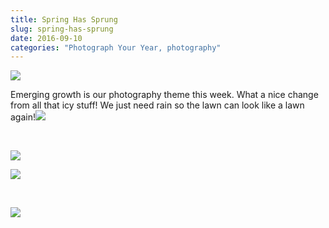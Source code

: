 ```yaml
---
title: Spring Has Sprung
slug: spring-has-sprung
date: 2016-09-10
categories: "Photograph Your Year, photography"
---
```


<p><img src="https://res.cloudinary.com/dy6grlu8z/image/upload/v1558841794/wdegv8fce5riluwfplld.jpg"/></p>
<p>Emerging growth is our photography theme this week. What a nice change from all that icy stuff! We just need rain so the lawn can look like a lawn again!<img src="https://res.cloudinary.com/dy6grlu8z/image/upload/v1558841795/xazhx1wlkx8z7yjcav72.jpg"/></p>
<p> </p>
<p><img src="https://res.cloudinary.com/dy6grlu8z/image/upload/v1558841797/miueiphpihia982wrfe1.jpg"/></p>
<p><img src="https://res.cloudinary.com/dy6grlu8z/image/upload/v1558841799/qyzhl8qvb7aq13hiygiz.jpg"/></p>
<p> </p>
<p><img src="https://res.cloudinary.com/dy6grlu8z/image/upload/v1558841801/ktbfdyefmjtce2glux26.jpg"/></p>
<p> </p>







